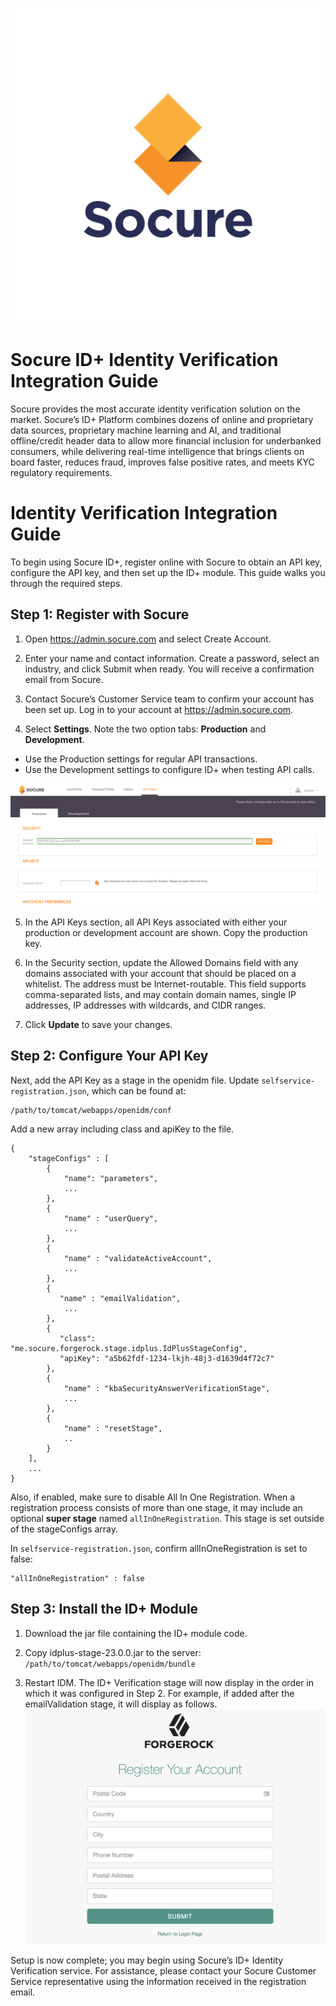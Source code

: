 ![alt text][logo]

# Socure ID+ Identity Verification Integration Guide

Socure provides the most accurate identity verification solution on the market. Socure’s ID+ Platform combines dozens of online and proprietary data sources, proprietary machine learning and AI, and traditional offline/credit header data to allow more financial inclusion for underbanked consumers, while delivering real-time intelligence that brings clients on board faster, reduces fraud, improves false positive rates, and meets KYC regulatory requirements. 

# Identity Verification Integration Guide

To begin using Socure ID+, register online with Socure to obtain an API key, configure the API key, and then set up the ID+ module. This guide walks you through the required steps.

## Step 1: Register with Socure

1. Open https://admin.socure.com and select Create Account.

2. Enter your name and contact information. Create a password, select an industry, and click Submit when ready. You will receive a confirmation email from Socure.

3. Contact Socure’s Customer Service team to confirm your account has been set up.
Log in to your account at https://admin.socure.com.

4. Select **Settings**. Note the two option tabs: **Production** and **Development**.
 * Use the Production settings for regular API transactions.
 * Use the Development settings to configure ID+ when testing API calls.
 
![alt text][dashboard]

5. In the API Keys section, all API Keys associated with either your production or development account are shown. Copy the production key.

6. In the Security section, update the Allowed Domains field with any domains associated with your account that should be placed on a whitelist. The address must be Internet-routable. This field supports comma-separated lists, and may contain domain names, single IP addresses, IP addresses with wildcards, and CIDR ranges.

7. Click **Update** to save your changes.

## Step 2: Configure Your API Key

Next, add the API Key as a stage in the openidm file. Update `selfservice-registration.json`, which can be found at:

```
/path/to/tomcat/webapps/openidm/conf
```

Add a new array including class and apiKey to the file.

```
{
    "stageConfigs" : [
        {
            "name": "parameters",
            ...
        },
        {
            "name" : "userQuery",
            ...
        },
        {
            "name" : "validateActiveAccount",
            ...
        },
        {
           "name" : "emailValidation",
            ...
        },
        {
           "class": "me.socure.forgerock.stage.idplus.IdPlusStageConfig",
           "apiKey": "a5b62fdf-1234-lkjh-48j3-d1639d4f72c7"
        },
        {
            "name" : "kbaSecurityAnswerVerificationStage",
            ...
        },
        {
            "name" : "resetStage",
            ..
        }
    ],
    ...
}
```

Also, if enabled, make sure to disable All In One Registration. When a registration process consists of more than one stage, it may include an optional **super stage** named `allInOneRegistration`. This stage is set outside of the stageConfigs array.

In `selfservice-registration.json`, confirm allInOneRegistration is set to false:

```
"allInOneRegistration" : false
```

## Step 3: Install the ID+ Module

1. Download the jar file containing the ID+ module code.

2. Copy idplus-stage-23.0.0.jar to the server: `/path/to/tomcat/webapps/openidm/bundle`

3. Restart IDM. The ID+ Verification stage will now display in the order in which it was configured in Step 2. For example, if added after the emailValidation stage, it will display as follows.
![alt-text][idplus_stage]

Setup is now complete; you may begin using Socure’s ID+ Identity Verification service. For assistance, please contact your Socure Customer Service representative using the information received in the registration email. 



[logo]: SOC_Logo_VT.png "Socure Logo"

[dashboard]: socure_dash.png "Socure Dashboard Settings page"

[idplus_stage]: forgerock_id_plus_stage.png "ID+ Stage Form"
